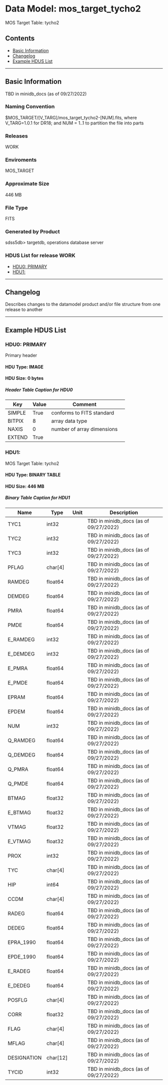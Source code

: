 # Data Model: mos_target_tycho2


MOS Target Table: tycho2


## Contents
- [Basic Information](#basic-information)
- [Changelog](#changelog)
- [Example HDUS List](#example-hdus-list)

---

## Basic Information
TBD in minidb_docs (as of 09/27/2022)

### Naming Convention
$MOS_TARGET/[V_TARG]/mos_target_tycho2-[NUM].fits, where V_TARG=1.0.1 for DR18; and NUM = 1..1 to partition the file into parts

### Releases
WORK

### Enviroments
MOS_TARGET

### Approximate Size
446 MB

### File Type
FITS

### Generated by Product
sdss5db> targetdb, operations database server

### HDUS List for release WORK
  - [HDU0: PRIMARY](#hdu0-primary)
  - [HDU1: ](#hdu1-)

---

## Changelog
Describes changes to the datamodel product and/or file structure from one release to another

---
## Example HDUS List

### HDU0: PRIMARY
Primary header

#### HDU Type: IMAGE
#### HDU Size:  0 bytes

##### Header Table Caption for HDU0
Key | Value | Comment | |
| --- | --- | --- | --- |
| SIMPLE | True | conforms to FITS standard |
| BITPIX | 8 | array data type |
| NAXIS | 0 | number of array dimensions |
| EXTEND | True |  |



### HDU1: 
MOS Target Table: tycho2

#### HDU Type: BINARY TABLE
#### HDU Size:  446 MB

##### Binary Table Caption for HDU1
Name | Type | Unit | Description |
| --- | --- | --- | --- |
 | TYC1 | int32 |  | TBD in minidb_docs (as of 09/27/2022) |
 | TYC2 | int32 |  | TBD in minidb_docs (as of 09/27/2022) |
 | TYC3 | int32 |  | TBD in minidb_docs (as of 09/27/2022) |
 | PFLAG | char[4] |  | TBD in minidb_docs (as of 09/27/2022) |
 | RAMDEG | float64 |  | TBD in minidb_docs (as of 09/27/2022) |
 | DEMDEG | float64 |  | TBD in minidb_docs (as of 09/27/2022) |
 | PMRA | float64 |  | TBD in minidb_docs (as of 09/27/2022) |
 | PMDE | float64 |  | TBD in minidb_docs (as of 09/27/2022) |
 | E_RAMDEG | int32 |  | TBD in minidb_docs (as of 09/27/2022) |
 | E_DEMDEG | int32 |  | TBD in minidb_docs (as of 09/27/2022) |
 | E_PMRA | float64 |  | TBD in minidb_docs (as of 09/27/2022) |
 | E_PMDE | float64 |  | TBD in minidb_docs (as of 09/27/2022) |
 | EPRAM | float64 |  | TBD in minidb_docs (as of 09/27/2022) |
 | EPDEM | float64 |  | TBD in minidb_docs (as of 09/27/2022) |
 | NUM | int32 |  | TBD in minidb_docs (as of 09/27/2022) |
 | Q_RAMDEG | float64 |  | TBD in minidb_docs (as of 09/27/2022) |
 | Q_DEMDEG | float64 |  | TBD in minidb_docs (as of 09/27/2022) |
 | Q_PMRA | float64 |  | TBD in minidb_docs (as of 09/27/2022) |
 | Q_PMDE | float64 |  | TBD in minidb_docs (as of 09/27/2022) |
 | BTMAG | float32 |  | TBD in minidb_docs (as of 09/27/2022) |
 | E_BTMAG | float32 |  | TBD in minidb_docs (as of 09/27/2022) |
 | VTMAG | float32 |  | TBD in minidb_docs (as of 09/27/2022) |
 | E_VTMAG | float32 |  | TBD in minidb_docs (as of 09/27/2022) |
 | PROX | int32 |  | TBD in minidb_docs (as of 09/27/2022) |
 | TYC | char[4] |  | TBD in minidb_docs (as of 09/27/2022) |
 | HIP | int64 |  | TBD in minidb_docs (as of 09/27/2022) |
 | CCDM | char[4] |  | TBD in minidb_docs (as of 09/27/2022) |
 | RADEG | float64 |  | TBD in minidb_docs (as of 09/27/2022) |
 | DEDEG | float64 |  | TBD in minidb_docs (as of 09/27/2022) |
 | EPRA_1990 | float64 |  | TBD in minidb_docs (as of 09/27/2022) |
 | EPDE_1990 | float64 |  | TBD in minidb_docs (as of 09/27/2022) |
 | E_RADEG | float64 |  | TBD in minidb_docs (as of 09/27/2022) |
 | E_DEDEG | float64 |  | TBD in minidb_docs (as of 09/27/2022) |
 | POSFLG | char[4] |  | TBD in minidb_docs (as of 09/27/2022) |
 | CORR | float32 |  | TBD in minidb_docs (as of 09/27/2022) |
 | FLAG | char[4] |  | TBD in minidb_docs (as of 09/27/2022) |
 | MFLAG | char[4] |  | TBD in minidb_docs (as of 09/27/2022) |
 | DESIGNATION | char[12] |  | TBD in minidb_docs (as of 09/27/2022) |
 | TYCID | int32 |  | TBD in minidb_docs (as of 09/27/2022) |


